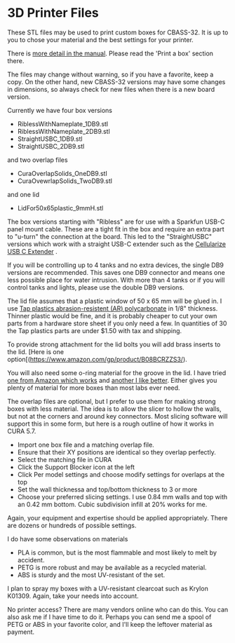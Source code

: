 # 3D Printer Files

These STL files may be used to print custom boxes for CBASS-32.  It is up to you
to chose your material and the best settings for your printer.

There is [more detail in the manual](https://tinyurl.com/CBASS-32).  Please read the 'Print a box' section there.

The files may change without warning, so if you have a favorite, keep a copy.  On
the other hand, new CBASS-32 versions may have some changes in dimensions, so always
check for new files when there is a new board version.

Currently we have four box versions
- RiblessWithNameplate_1DB9.stl
- RiblessWithNameplate_2DB9.stl
- StraightUSBC_1DB9.stl
- StraightUSBC_2DB9.stl

and two overlap files
- CuraOverlapSolids_OneDB9.stl
- CuraOvewrlapSolids_TwoDB9.stl

and one lid
- LidFor50x65plastic_9mmH.stl

The box versions starting with "Ribless" are for use with a Sparkfun USB-C panel mount
cable.  These are a tight fit in the box and require an extra part to "u-turn" the connection
at the board.  This led to the "StraightUSBC" versions which work with a straight USB-C
extender such as the [Cellularize USB C Extender](https://www.amazon.com/gp/product/B07MBWH7QG) .

If you will be controlling up to 4 tanks and no extra devices, the single DB9 versions are
recommended.  This saves one DB9 connector and means one less possible place for water intrusion.
With more than 4 tanks or if you will control tanks and lights, please use the double DB9 versions.

The lid file assumes that a plastic window of 50 x 65 mm will be glued in.  I use [Tap plastics
abrasion-resistent (AR) polycarbonate](https://www.tapplastics.com/product/plastics/cut_to_size_plastic/polycarbonate_sheets_ar/517) in 1/8" thickness.  Thinner plastic would be fine, and it
is probably cheaper to cut your own parts from a hardware store sheet if you only need a few.  In
quantities of 30 the Tap plastics parts are under $1.50 with tax and shipping.

To provide strong attachment for the lid bolts you will add brass inserts to the lid. [Here is one option[(https://www.amazon.com/gp/product/B08BCRZZS3/).

You will also need some o-ring material for the groove in the lid. I have tried [one from Amazon which works](https://www.amazon.com/gp/product/B00QVB6NE4)
and [another I like better](https://www.amazon.com/Actual-Silicone-Durometer-Thickness-10/dp/B00QVB13P8).  Either gives you plenty of material for more boxes than most labs ever need.

The overlap files are optional, but I prefer to use them for making strong boxes with less material.
The idea is to allow the slicer to hollow the walls, but not at the corners and around key connectors.
Most slicing software will support this in some form, but here is a rough outline of how it works in
CURA 5.7.
- Import one box file and a matching overlap file.
- Ensure that their XY positions are identical so they overlap perfectly.
- Select the matching file in CURA
- Click the Support Blocker icon at the left
- Click Per model settings and choose modify settings for overlaps at the top
- Set the wall thicknessa and top/bottom thickness to 3 or more
- Choose your preferred slicing settings.  I use 0.84 mm walls and top with an 0.42 mm bottom.  Cubic subdivision infill at 20% works for me.

Again, your equipment and expertise should be applied appropriately.  There are dozens or hundreds
of possible settings.

I do have some observations on materials
- PLA is common, but is the most flammable and most likely to melt by accident.
- PETG is more robust and may be available as a recycled material.
- ABS is sturdy and the most UV-resistant of the set.

I plan to spray my boxes with a UV-resistant clearcoat such as Krylon K01309.  Again, take your needs into account.

No printer access?  There are many vendors online who can do this.  You can also ask me if I have time to do it.  Perhaps you can send me a spool of PETG or ABS in your favorite color, and I'll keep the leftover material as payment.
